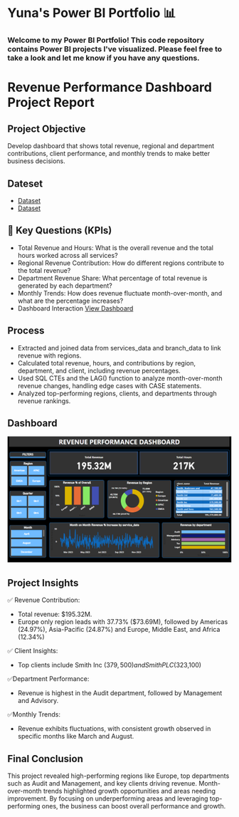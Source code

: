 # Yuna's Power BI Portfolio 📊

### Welcome to my Power BI Portfolio! This code repository contains Power BI projects I've visualized. Please feel free to take a look and let me know if you have any questions.




# Revenue Performance Dashboard Project Report

## Project Objective
Develop dashboard that shows total revenue, regional and department contributions, client performance, and monthly trends to make better business decisions.

## Dateset
- <a href="https://github.com/Olivia0514/Power_BI/blob/main/Service%20Data.csv">Dataset</a>
- <a href="https://github.com/Olivia0514/Power_BI/blob/main/Branch%20Data.csv">Dataset</a>

## 📍 Key Questions (KPIs) 
- Total Revenue and Hours: What is the overall revenue and the total hours worked across all services?
- Regional Revenue Contribution: How do different regions contribute to the total revenue?
- Department Revenue Share: What percentage of total revenue is generated by each department?
- Monthly Trends: How does revenue fluctuate month-over-month, and what are the percentage increases?
- Dashboard Interaction <a href= "https://github.com/Olivia0514/Power_BI/blob/main/Revenue%20Performance%20Dashboard.PNG">View Dashboard</a>

## Process
- Extracted and joined data from services_data and branch_data to link revenue with regions.
- Calculated total revenue, hours, and contributions by region, department, and client, including revenue percentages.
- Used SQL CTEs and the LAG() function to analyze month-over-month revenue changes, handling edge cases with CASE statements.
- Analyzed top-performing regions, clients, and departments through revenue rankings.

## Dashboard
<img width="615" alt="RPD_image" src="https://github.com/Olivia0514/Power_BI/blob/main/Revenue%20Performance%20Dashboard.PNG" />


## Project Insights
✅ Revenue Contribution:
- Total revenue: $195.32M.
- Europe only region leads with 37.73% ($73.69M), followed by Americas (24.97%), Asia-Pacific (24.87%) and Europe, Middle East, and Africa (12.34%)
    
✅ Client Insights:
- Top clients include Smith Inc ($379,500) and Smith PLC ($323,100)
    
✅Department Performance:
- Revenue is highest in the Audit department, followed by Management and Advisory.
    
✅Monthly Trends:
- Revenue exhibits fluctuations, with consistent growth observed in specific months like March and August.

## Final Conclusion
This project revealed high-performing regions like Europe, top departments such as Audit and Management, and key clients driving revenue. Month-over-month trends highlighted growth opportunities and areas needing improvement. By focusing on underperforming areas and leveraging top-performing ones, the business can boost overall performance and growth.

